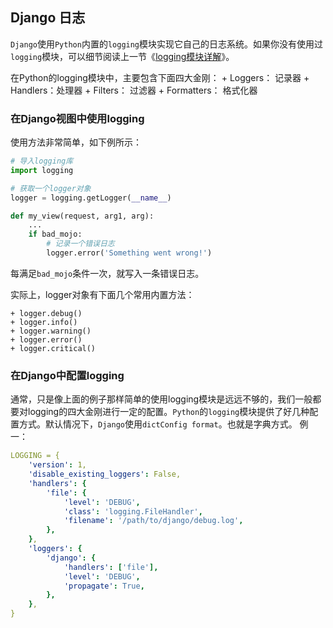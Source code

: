 ## Django 日志

`Django`使用`Python`内置的`logging`模块实现它自己的日志系统。如果你没有使用过`logging`模块，可以细节阅读上一节《[logging模块详解](section01.md)》。

在Python的logging模块中，主要包含下面四大金刚：
    + Loggers： 记录器
    + Handlers：处理器
    + Filters： 过滤器
    + Formatters： 格式化器

### 在Django视图中使用logging

使用方法非常简单，如下例所示：
```python
# 导入logging库
import logging

# 获取一个logger对象
logger = logging.getLogger(__name__)

def my_view(request, arg1, arg):
    ...
    if bad_mojo:
        # 记录一个错误日志
        logger.error('Something went wrong!')
```
每满足`bad_mojo`条件一次，就写入一条错误日志。

实际上，logger对象有下面几个常用内置方法：

    + logger.debug()
    + logger.info()
    + logger.warning()
    + logger.error()
    + logger.critical()
    
### 在Django中配置logging

通常，只是像上面的例子那样简单的使用logging模块是远远不够的，我们一般都要对logging的四大金刚进行一定的配置。`Python`的`logging`模块提供了好几种配置方式。默认情况下，`Django`使用`dictConfig format`。也就是字典方式。
例一：
```yaml
LOGGING = {
    'version': 1,
    'disable_existing_loggers': False,
    'handlers': {
        'file': {
            'level': 'DEBUG',
            'class': 'logging.FileHandler',
            'filename': '/path/to/django/debug.log',
        },
    },
    'loggers': {
        'django': {
            'handlers': ['file'],
            'level': 'DEBUG',
            'propagate': True,
        },
    },
}
```